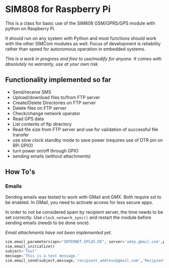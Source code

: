 # SIM808 for Raspberry Pi

This is a class for basic use of the SIM808 GSM/GPRS/GPS module with python on Raspberry Pi.

It should run on any system with Python and most functions should work with the other SIMCom modules as well. Focus of development is reliability rather than speed for autonomous operation in embedded systems.

*This is a work in progress and free to use/modify for anyone. It comes with absolutely no warranty, use at your own risk.*

## Functionality implemented so far

- Send/receive SMS
- Upload/download files to/from FTP server
- Create/Delete Directories on FTP server
- Delete files on FTP server
- Check/change network operator
- Read GPS data
- List contents of ftp directory
- Read file size from FTP server and use for validation of successful file transfer
- use slow clock standby mode to save power (requires use of DTR pin on RPi GPIO)
- turn power on/off through GPIO
- sending emails (without attachments)

## How To's

### Emails

Sending emails was tested to work with GMail and GMX. Both require ssl to be enabled. In GMail, you need to activate access for less secure apps.

In order to not be considered spam by recipient server, the time needs to be set correctly. Use `clock_network_sync()` and restart the module before sending emails (needs to be done once).

*Email attachments have not been implemented yet.*

```python
sim.email_parameters(apn="INTERNET.EPLUS.DE", server='smtp.gmail.com',port=465,user='username',pwd='password', sender_address='my_address@gmail.com', sender_name='My Name', ssl=1)
sim.email_initialize()
subject='Test'
message='This is a test message.'
sim.email_send(subject,message,'recipient_address@gmail.com','Recipient Name')
```